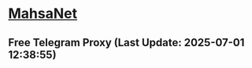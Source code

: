 
# [MahsaNet](https://t.me/mahsa_net)
## Free Telegram Proxy (Last Update: 2025-07-01 12:38:55)

    